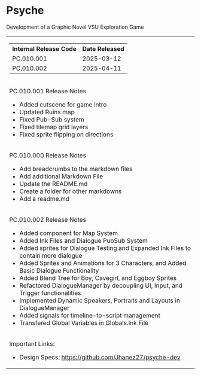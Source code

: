 # Psyche

Development of a Graphic Novel VSU Exploration Game

<table>
    <tr>
        <td valign = "top">
            <table>
                <tr>
                  <th>Internal Release Code</th>
               <th>Date Released</th>
                </tr>
                <tr>
                    <td>PC.010.001</td>
                    <td>2025-03-12</td>
                </tr>
                 <tr>
                    <td>PC.010.002</td>
                    <td>2025-04-11</td>
                </tr>
            </table>
            <br>
            <span>PC.010.001 Release Notes</span><br>
            <ul>
                <li>Added cutscene for game intro</li>
                <li>Updated Ruins map</li>
                <li>Fixed Pub-Sub system </li>
                 <li>Fixed tilemap grid layers</li>
                 <li>Fixed sprite flipping on directions</li>
            </ul>
            <br>
            <span>PC.010.000 Release Notes</span>
            <ul>
                <li>Add breadcrumbs to the markdown files</li>
                 <li>Add additional Markdown File</li>
                <li>Update the README.md</li>
              <li>Create a folder for other markdowns</li>
              <li>Add a readme.md</li>  
            </ul>
             <br>
            <span>PC.010.002 Release Notes</span><br>
            <ul>
                <li>Added component for Map System</li>
                <li>Added Ink Files and Dialogue PubSub System</li>
                <li>Added sprites for Dialogue Testing and Expanded Ink Files to contain more dialogue </li>
                 <li>Added Sprites and Animations for 3 Characters, and Added Basic Dialogue Functionality</li>
                 <li>Added Blend Tree for Boy, Cavegirl, and Eggboy Sprites</li>
                <li>Refactored DialogueManager by decoupling UI, Input, and Trigger functionalities</li>
                <li>Implemented Dynamic Speakers, Portraits and Layouts in DialogueManager
</li>
                <li>Added signals for timeline-to-script management</li>
                <li>Transfered Global Variables in Globals.Ink File</li>
            </ul>
            <br>
            <span>Important Links:</span>
            <ul>
                <li>Design Specs: <a href= "https://github.com/Jhanez27/psyche-dev">https://github.com/Jhanez27/psyche-dev</a></li>
            </ul>
        </td>
    </tr>
</table>
